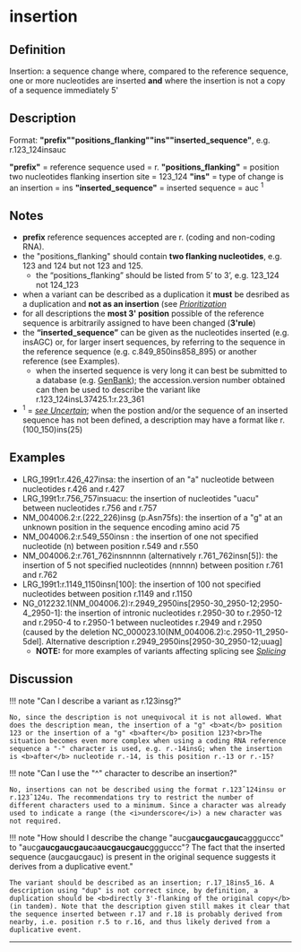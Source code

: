 # insertion

## Definition

Insertion: a sequence change where, compared to the reference sequence, one or more nucleotides are inserted <b>and</b> where the insertion is not a copy of a sequence immediately 5'

## Description

Format: **"prefix""positions_flanking""ins""inserted_sequence"**,  e.g. r.123\_124insauc

**"prefix"**  =  reference sequence used  =  r.
**"positions_flanking"**  =  position two nucleotides flanking insertion site  =  123\_124
**"ins"**  =  type of change is an insertion  =  ins
**"inserted_sequence"**  =  inserted sequence  =  auc <sup>1</sup>

## Notes

* **prefix** reference sequences accepted are r. (coding and non-coding RNA).
* the "positions_flanking" should contain **two flanking nucleotides**, e.g. 123 and 124 but not 123 and 125.
    * the “positions_flanking” should be listed from 5’ to 3’, e.g. 123_124 not 124_123
* when a variant can be described as a duplication it **must** be desribed as a duplication and **not as an insertion** (see [_Prioritization_](../general/)
* for all descriptions the **most 3' position** possible of the reference sequence is arbitrarily assigned to have been changed (**3'rule**)
* the **“inserted_sequence”** can be given as the nucleotides inserted (e.g. insAGC) or, for larger insert sequences, by referring to the sequence in the reference sequence (e.g. c.849_850ins858_895) or another reference (see Examples).
    * when the inserted sequence is very long it can best be submitted to a database (e.g. [GenBank](http://www.ncbi.nlm.nih.gov/genbank/submit/)); the accession.version number obtained can then be used to describe the variant like r.123\_124insL37425.1:r.23\_361
* <sup>1</sup> = [_see Uncertain_](../uncertain/); when the postion and/or the sequence of an inserted sequence has not been defined, a description may have a format like r.(100_150)ins(25)
## Examples

* LRG\_199t1:r.426\_427insa: the insertion of an "a" nucleotide between nucleotides r.426 and r.427 
* LRG\_199t1:r.756\_757insuacu: the insertion of nucleotides "uacu" between nucleotides r.756 and r.757
* NM\_004006.2:r.(222\_226)insg (p.Asn75fs): the insertion of a "g" at an unknown position in the sequence encoding amino acid 75
* NM\_004006.2:r.549\_550insn : the insertion of one not specified nucleotide (n) between position r.549 and r.550
* NM\_004006.2:r.761\_762insnnnnn (alternatively r.761\_762insn[5]): the insertion of 5 not specified nucleotides (nnnnn) between position r.761 and r.762
* LRG\_199t1:r.1149\_1150insn[100]: the insertion of 100 not specified nucleotides between position r.1149 and r.1150
* NG\_012232.1(NM\_004006.2):r.2949\_2950ins[2950-30\_2950-12;2950-4\_2950-1]: the insertion of intronic nucleotides r.2950-30 to r.2950-12 and r.2950-4 to r.2950-1 between nucleotides r.2949 and r.2950 (caused by the deletion NC\_000023.10(NM\_004006.2):c.2950-11\_2950-5del]. Alternative description r.2949\_2950ins[2950-30\_2950-12;uuag]
    * **NOTE:**    for more examples of variants affecting splicing see [_Splicing_](../splicing/)
## Discussion

!!! note "Can I describe a variant as r.123insg?"

    No, since the description is not unequivocal it is not allowed. What does the description mean, the insertion of a "g" <b>at</b> position 123 or the insertion of a "g" <b>after</b> position 123?<br>The situation becomes even more complex when using a coding RNA reference sequence a "-" character is used, e.g. r.-14insG; when the insertion is <b>after</b> nucleotide r.-14, is this position r.-13 or r.-15?

!!! note "Can I use the "^" character to describe an insertion?"

    No, insertions can not be described using the format r.123ˆ124insu or r.123ˆ124u. The recommendations try to restrict the number of different characters used to a minimum. Since a character was already used to indicate a range (the <i>underscore</i>) a new character was not required.

!!! note "How should I describe the change "aucg<b>aucgaucgauc</b>aggguccc" to "aucg<b>aucgaucgauc</b>a<b>aucgaucgauc</b>ggguccc"?  The fact that the inserted sequence (aucgaucgauc) is present in the original sequence suggests it derives from a duplicative event."

    The variant should be described as an insertion; r.17_18ins5_16. A description using "dup" is not correct since, by definition, a duplication should be <b>directly 3'-flanking of the original copy</b> (in tandem). Note that the description given still makes it clear that the sequence inserted between r.17 and r.18 is probably derived from nearby, i.e. position r.5 to r.16, and thus likely derived from a duplicative event.
---